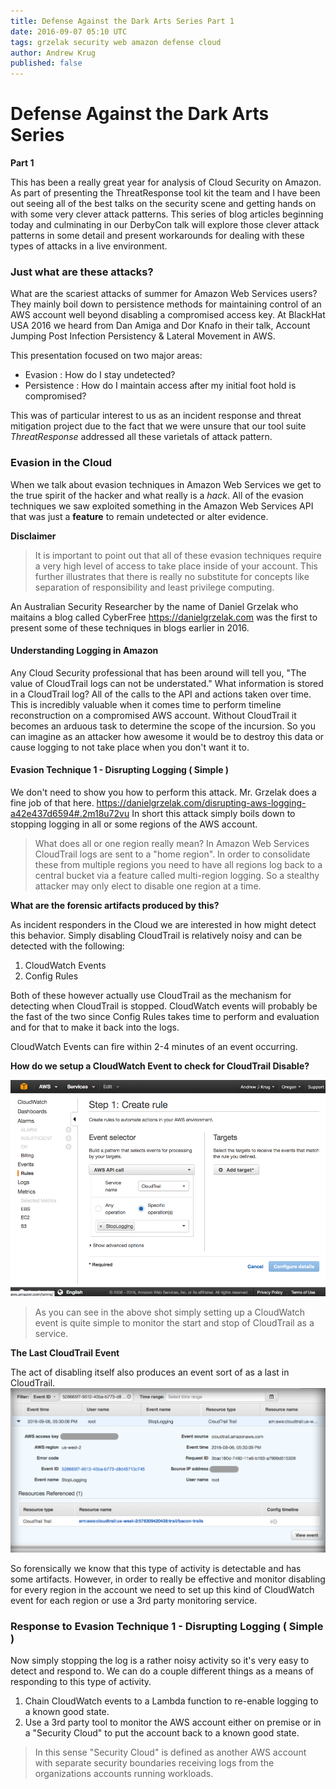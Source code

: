 ```yaml
---
title: Defense Against the Dark Arts Series Part 1
date: 2016-09-07 05:10 UTC
tags: grzelak security web amazon defense cloud
author: Andrew Krug
published: false
---
```


# Defense Against the Dark Arts Series

__Part 1__

This has been a really great year for analysis of Cloud Security on Amazon.
As part of presenting the ThreatResponse tool kit the team and I have been
out seeing all of the best talks on the security scene and getting hands on
with some very clever attack patterns.  This series of blog articles beginning
today and culminating in our DerbyCon talk will explore those clever attack patterns
in some detail and present workarounds for dealing with these types of attacks
in a live environment.  

### Just what are these attacks?

What are the scariest attacks of summer for Amazon Web Services users?  They
mainly boil down to persistence methods for maintaining control of an AWS account
well beyond disabling a compromised access key.  At BlackHat USA 2016 we heard from
Dan Amiga and Dor Knafo in their talk, Account Jumping Post Infection Persistency & Lateral Movement in AWS.

This presentation focused on two major areas:

* Evasion : How do I stay undetected?
* Persistence : How do I maintain access after my initial foot hold is compromised?

This was of particular interest to us as an incident response and threat mitigation project due to the fact that we were unsure that our tool suite _ThreatResponse_ addressed all these varietals of attack pattern.

### Evasion in the Cloud

When we talk about evasion techniques in Amazon Web Services we get to the true spirit
of the hacker and what really is a _hack_.  All of the evasion techniques we saw exploited
something in the Amazon Web Services API that was just a __feature__ to remain undetected
or alter evidence.  

__Disclaimer__

>It is important to point out that all of these evasion techniques require a very high level of access to take place inside of your account.  This further illustrates that there is really no substitute for concepts like separation of responsibility and least privilege computing.  

An Australian Security Researcher by the name of Daniel Grzelak who maitains a blog
called CyberFree https://danielgrzelak.com was the first to present some of these
techniques in blogs earlier in 2016.  

#### Understanding Logging in Amazon

Any Cloud Security professional that has been around will tell you, "The value of
CloudTrail logs can not be understated."  What information is stored in a CloudTrail log?
All of the calls to the API and actions taken over time.  This is incredibly valuable
when it comes time to perform timeline reconstruction on a compromised AWS account.  Without CloudTrail it becomes an arduous task to determine the scope of the incursion.  So you can imagine as an attacker how awesome it would be to destroy this data or cause
logging to not take place when you don't want it to.

#### Evasion Technique 1 - Disrupting Logging ( Simple )

We don't need to show you how to perform this attack.  Mr. Grzelak does a fine job of that here.
https://danielgrzelak.com/disrupting-aws-logging-a42e437d6594#.2m18u72vu In short this attack simply boils down to stopping logging in all or some regions of the AWS account.  

> What does all or one region really mean?  In Amazon Web Services CloudTrail logs are sent to a "home region".  In order to consolidate these from multiple regions you need to have all regions log back to a central bucket via a feature called multi-region logging.  So a stealthy attacker may only elect to disable one region at a time.

__What are the forensic artifacts produced by this?__

As incident responders in the Cloud we are interested in how might detect this behavior.  Simply disabling CloudTrail is relatively noisy and can be detected with the following:

1. CloudWatch Events
2. Config Rules

Both of these however actually use CloudTrail as the mechanism for detecting when CloudTrail is stopped. CloudWatch events will probably be the fast of the two since Config Rules takes time to perform and evaluation and for that to make it back into the logs.

CloudWatch Events can fire within 2-4 minutes of an event occurring.  

__How do we setup a CloudWatch Event to check for CloudTrail Disable?__

![cloudwatch](2016-09-07-defense_against_the_dark_arts_pt1/cloudwatch.png)
> As you can see in the above shot simply setting up a CloudWatch event is quite simple
to monitor the start and stop of CloudTrail as a service.  

__The Last CloudTrail Event__

The act of disabling itself also produces an event sort of as a last in CloudTrail.
![cloudwatch](2016-09-07-defense_against_the_dark_arts_pt1/stoplogging.png)

So forensically we know that this type of activity is detectable and has some artifacts.  However, in order to really be effective and monitor disabling for every region in the account we need to set up this kind of CloudWatch event for each region or use a 3rd party monitoring service.  

### Response to Evasion Technique 1 - Disrupting Logging ( Simple )

Now simply stopping the log is a rather noisy activity so it's very easy to detect and respond to.  We can do a couple different things as a means of responding to this type of activity.  

1. Chain CloudWatch events to a Lambda function to re-enable logging to a known good state.
2. Use a 3rd party tool to monitor the AWS account either on premise or in a "Security Cloud" to put the account back to a known good state.  

> In this sense "Security Cloud" is defined as another AWS account with separate security boundaries receiving logs from the organizations accounts running workloads.  
